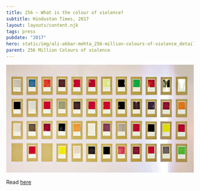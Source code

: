 ```yaml
---
title: 256 ~ What is the colour of violence?
subtitle: Hindustan Times, 2017
layout: layouts/content.njk
tags: press
pubdate: "2017"
hero: static/img/ali-akbar-mehta_256-million-colours-of-violence_detail_2017.jpg
parent: 256 Million Colours of violence
---
```

![](/static/img/ht_256millcov.jpg)

Read [here](https://www.hindustantimes.com/art-and-culture/what-is-the-colour-of-violence-an-art-show-is-trying-to-find-out/story-1kJAkzgKgvnX4US0GkNq4H.html)
